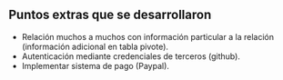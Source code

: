 ## Puntos extras que se desarrollaron

- Relación muchos a muchos con información particular a la relación (información adicional en tabla pivote).
- Autenticación mediante credenciales de terceros (github).
- Implementar sistema de pago (Paypal).
